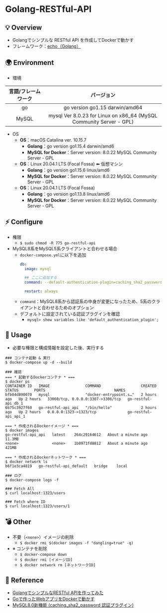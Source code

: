 # Golang-RESTful-API

## 💡 Overview
- Golangでシンプルな RESTful API を作成してDockerで動かす
- フレームワーク：[echo（Golang）](https://echo.labstack.com/)

## 🌍 Environment
- 環境

| 言語/フレームワーク | バージョン |
| :---: | :---: |
| go | go version go1.15 darwin/amd64 |
| MySQL | mysql  Ver 8.0.23 for Linux on x86_64 (MySQL Community Server - GPL)|

- OS
  - __OS__：macOS Catalina ver. 10.15.7
    - __Golang__：go version go1.15.4 darwin/amd6
    - __MySQL for Docker__：Server version: 8.0.22 MySQL Community Server - GPL
  - __OS__：Linux 20.04.1 LTS (Focal Fossa) ⬅︎ 仮想マシン
    - __Golang__：go version go1.15.6 linux/amd6
    - __MySQL for Docker__：Server version: 8.0.22 MySQL Community Server - GPL
  - __OS__：Linux 20.04.1 LTS (Focal Fossa)
    - __Golang__：go version go1.13.8 linux/amd6
    - __MySQL for Docker__：Server version: 8.0.22 MySQL Community Server - GPL


## ⚡ Configure
- 権限
  - `$ sudo chmod -R 775 go-restful-api`
- MySQL8系をMySQL5系クライアントと合わせる場合
  - `docker-compose.yml`に以下を追加
    ```yml
    db:
      image: mysql
  
      ## ここに追加する
      command: --default-authentication-plugin=caching_sha2_password
  
      restart: always
    ```
  - `command`：MySQL8系から認証系の中身が変更になったため、5系のクライアントと合わせるためのオプション
  - デフォルトに設定されている認証プラグインを確認
    - `mysql> show variables like 'default_authentication_plugin';`

## 🚀 Usage  
- 必要な権限と構成情報を設定した後、実行する  
```
### コンテナ起動 & 実行
$ docker-compose up -d --build

### 確認
=== * 起動するDockerコンテナ * ===
$ docker ps
CONTAINER ID   IMAGE                COMMAND                  CREATED       STATUS       PORTS                               NAMES
bfb04d890070   mysql                "docker-entrypoint.s…"   2 hours ago   Up 2 hours   33060/tcp, 0.0.0.0:3307->3306/tcp   go-restful-api_db_1
6b75c3927f60   go-restful-api_api   "/bin/hello"             2 hours ago   Up 2 hours   0.0.0.0:1323->1323/tcp              go-restful-api_api_1

=== * 作成されるDockerイメージ * ===
$ docker images
go-restful-api_api   latest    264c29164612   About a minute ago   11.3MB
<none>               <none>    1b0971fd8812   About a minute ago   421MB

=== * 作成されるDockerネットワーク * ===
$ docker network ls
b6f1e3ca4819   go-restful-api_default   bridge    local

### ログ
$ docker-compose logs -f

### Fetch All
$ curl localhost:1323/users

### Fetch where ID
$ curl localhost:1323/users/1
```

## 💣 Other
- 不要（`<none>`）イメージの削除
  - `$ docker rmi $(docker images -f "dangling=true" -q)`
- ※ コンテナを削除
  - `$ docker-compose down`
  - `$ docker rmi [イメージID]`
  - `$ docker network rm [ネットワークID]`

## 📝 Reference
- [GolangでシンプルなRESTful APIを作ってみた](https://qiita.com/yuuulf/items/b464735dfb3486d248bf)
- [Goで作ったWebアプリをDockerで動かす](https://qiita.com/yuuulf/items/b678b00972d60c7d63dd)
- [MySQL8.0新機能 (caching_sha2_password 認証プラグイン)](https://www.s-style.co.jp/blog/2018/05/1807/)

